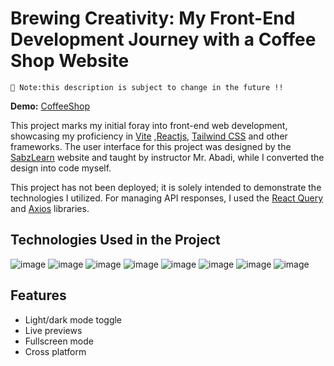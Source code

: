 # Brewing Creativity: My Front-End Development Journey with a Coffee Shop Website

`🚩 Note:this description is subject to change in the future !!`

**Demo:** [CoffeeShop](https://coffee-shop-website-alpha.vercel.app/)

This project marks my initial foray into front-end web development, showcasing my proficiency in [Vite](https://vitejs.dev/) ,[Reactjs](https://react.dev/), [Tailwind CSS](https://tailwindcss.com/) and other frameworks. The user interface for this project was designed by the [SabzLearn](https://sabzlearn.ir) website and taught by instructor Mr. Abadi, while I converted the design into code myself.

This project has not been deployed; it is solely intended to demonstrate the technologies I utilized. For managing API responses, I used the [React Query](https://tanstack.com/query/latest/docs/framework/react/overview) and [Axios](https://axios-http.com/docs/intro) libraries.

## Technologies Used in the Project

![image](https://img.shields.io/badge/React-20232A?style=for-the-badge&logo=react&logoColor=61DAFB) ![image](https://img.shields.io/badge/React_Query-FF4154?style=for-the-badge&logo=ReactQuery&logoColor=white) ![image](https://img.shields.io/badge/React_Router-CA4245?style=for-the-badge&logo=react-router&logoColor=white) ![image](https://img.shields.io/badge/Tailwind_CSS-38B2AC?style=for-the-badge&logo=tailwind-css&logoColor=white) ![image](https://img.shields.io/badge/TypeScript-007ACC?style=for-the-badge&logo=typescript&logoColor=white) ![image](https://img.shields.io/badge/Vite-B73BFE?style=for-the-badge&logo=vite&logoColor=FFD62E) ![image](https://img.shields.io/badge/axios-671ddf?&style=for-the-badge&logo=axios&logoColor=white) ![image](https://img.shields.io/badge/Vercel-000000?style=for-the-badge&logo=vercel&logoColor=white)

## Features

- Light/dark mode toggle
- Live previews
- Fullscreen mode
- Cross platform
